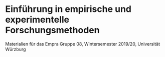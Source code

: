 # Einführung in empirische und experimentelle Forschungsmethoden #

Materialien für das Empra Gruppe 08, Wintersemester 2019/20, Universität Würzburg
